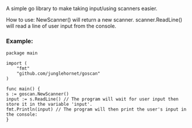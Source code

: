 A simple go library to make taking input/using scanners easier.

How to use:
NewScanner() will return a new scanner.
scanner.ReadLine() will read a line of user input from the console.
### Example:
```
package main

import (
    "fmt"
    "github.com/junglehornet/goscan"
)

func main() {
s := goscan.NewScanner()
input := s.ReadLine() // The program will wait for user input then store it in the variable 'input'.
fmt.Println(input) // The program will then print the user's input in the console:
}
```
